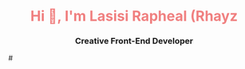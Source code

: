 
<div align="center">
  <h1><font color="lightcoral">Hi 👋, I'm Lasisi Rapheal (Rhayz</font></h1>
  <h3> Creative Front-End Developer</h3>
</div>#
